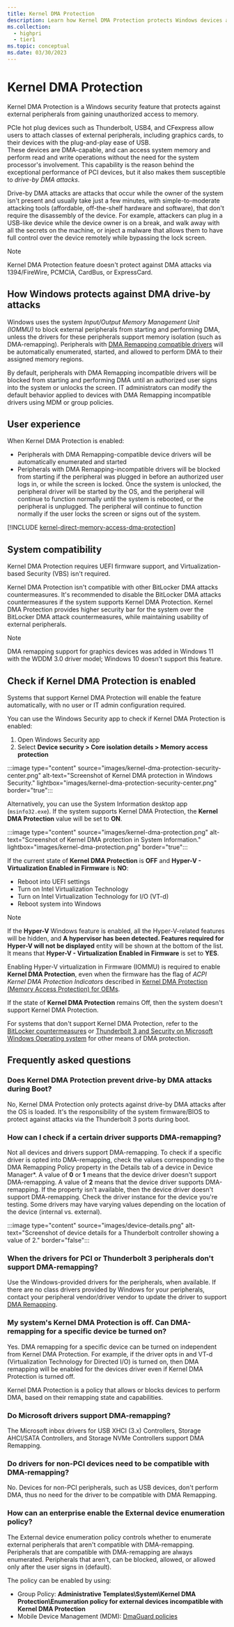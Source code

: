 ```yaml
---
title: Kernel DMA Protection
description: Learn how Kernel DMA Protection protects Windows devices against drive-by Direct Memory Access (DMA) attacks using PCI hot plug devices.
ms.collection:
  - highpri
  - tier1
ms.topic: conceptual
ms.date: 03/30/2023
---
```


# Kernel DMA Protection

Kernel DMA Protection is a Windows security feature that protects against external peripherals from gaining unauthorized access to memory.

PCIe hot plug devices such as Thunderbolt, USB4, and CFexpress allow users to attach classes of external peripherals, including graphics cards, to their devices with the plug-and-play ease of USB.\
These devices are DMA-capable, and can access system memory and perform read and write operations without the need for the system processor's involvement. This capability is the reason behind the exceptional performance of PCI devices, but it also makes them susceptible to *drive-by DMA attacks*.

Drive-by DMA attacks are attacks that occur while the owner of the system isn't present and usually take just a few minutes, with simple-to-moderate attacking tools (affordable, off-the-shelf hardware and software), that don't require the disassembly of the device. For example, attackers can plug in a USB-like device while the device owner is on a break, and walk away with all the secrets on the machine, or inject a malware that allows them to have full control over the device remotely while bypassing the lock screen.

> [!NOTE]
> Kernel DMA Protection feature doesn't protect against DMA attacks via 1394/FireWire, PCMCIA, CardBus, or ExpressCard.

## How Windows protects against DMA drive-by attacks

Windows uses the system *Input/Output Memory Management Unit (IOMMU)* to block external peripherals from starting and performing DMA, unless the drivers for these peripherals support memory isolation (such as DMA-remapping).
Peripherals with [DMA Remapping compatible drivers][LINK-1] will be automatically enumerated, started, and allowed to perform DMA to their assigned memory regions.

By default, peripherals with DMA Remapping incompatible drivers will be blocked from starting and performing DMA until an authorized user signs into the system or unlocks the screen. IT administrators can modify the default behavior applied to devices with DMA Remapping incompatible drivers using MDM or group policies.

## User experience

When Kernel DMA Protection is enabled:

- Peripherals with DMA Remapping-compatible device drivers will be automatically enumerated and started
- Peripherals with DMA Remapping-incompatible drivers will be blocked from starting if the peripheral was plugged in before an authorized user logs in, or while the screen is locked. Once the system is unlocked, the peripheral driver will be started by the OS, and the peripheral will continue to function normally until the system is rebooted, or the peripheral is unplugged. The peripheral will continue to function normally if the user locks the screen or signs out of the system.

[!INCLUDE [kernel-direct-memory-access-dma-protection](../../../includes/licensing/kernel-direct-memory-access-dma-protection.md)]

## System compatibility

Kernel DMA Protection requires UEFI firmware support, and Virtualization-based Security (VBS) isn't required.

Kernel DMA Protection isn't compatible with other BitLocker DMA attacks countermeasures. It's recommended to disable the BitLocker DMA attacks countermeasures if the system supports Kernel DMA Protection. Kernel DMA Protection provides higher security bar for the system over the BitLocker DMA attack countermeasures, while maintaining usability of external peripherals.

> [!NOTE]
> DMA remapping support for graphics devices was added in Windows 11 with the WDDM 3.0 driver model; Windows 10 doesn't support this feature.

## Check if Kernel DMA Protection is enabled

Systems that support Kernel DMA Protection will enable the feature automatically, with no user or IT admin configuration required.

You can use the Windows Security app to check if Kernel DMA Protection is enabled:

1. Open Windows Security app
1. Select **Device security > Core isolation details > Memory access protection**

:::image type="content" source="images/kernel-dma-protection-security-center.png" alt-text="Screenshot of Kernel DMA protection in Windows Security." lightbox="images/kernel-dma-protection-security-center.png" border="true":::

Alternatively, you can use the System Information desktop app (`msinfo32.exe`). If the system supports Kernel DMA Protection, the **Kernel DMA Protection** value will be set to **ON**.

:::image type="content" source="images/kernel-dma-protection.png" alt-text="Screenshot of Kernel DMA protection in System Information." lightbox="images/kernel-dma-protection.png" border="true":::

If the current state of **Kernel DMA Protection** is **OFF** and **Hyper-V - Virtualization Enabled in Firmware** is **NO**:

- Reboot into UEFI settings
- Turn on Intel Virtualization Technology
- Turn on Intel Virtualization Technology for I/O (VT-d)
- Reboot system into Windows

> [!NOTE]
> If the **Hyper-V** Windows feature is enabled, all the Hyper-V-related features will be hidden, and **A hypervisor has been detected. Features required for Hyper-V will not be displayed** entity will be shown at the bottom of the list. It means that **Hyper-V - Virtualization Enabled in Firmware** is set to **YES**.
>
> Enabling Hyper-V virtualization in Firmware (IOMMU) is required to enable **Kernel DMA Protection**, even when the firmware has the flag of *ACPI Kernel DMA Protection Indicators* described in [Kernel DMA Protection (Memory Access Protection) for OEMs][LINK-3].

If the state of **Kernel DMA Protection** remains Off, then the system doesn't support Kernel DMA Protection.

For systems that don't support Kernel DMA Protection, refer to the [BitLocker countermeasures](../operating-system-security/data-protection/bitlocker/bitlocker-countermeasures.md) or [Thunderbolt 3 and Security on Microsoft Windows Operating system][EXT-1] for other means of DMA protection.

## Frequently asked questions

### Does Kernel DMA Protection prevent drive-by DMA attacks during Boot?

No, Kernel DMA Protection only protects against drive-by DMA attacks after the OS is loaded. It's the responsibility of the system firmware/BIOS to protect against attacks via the Thunderbolt 3 ports during boot.

### How can I check if a certain driver supports DMA-remapping?

Not all devices and drivers support DMA-remapping. To check if a specific driver is opted into DMA-remapping, check the values corresponding to the DMA Remapping Policy property in the Details tab of a device in Device Manager*. A value of **0** or **1** means that the device driver doesn't support DMA-remapping. A value of **2** means that the device driver supports DMA-remapping. If the property isn't available, then the device driver doesn't support DMA-remapping.
Check the driver instance for the device you're testing. Some drivers may have varying values depending on the location of the device (internal vs. external).

:::image type="content" source="images/device-details.png" alt-text="Screenshot of device details for a Thunderbolt controller showing a value of 2." border="false":::

### When the drivers for PCI or Thunderbolt 3 peripherals don't support DMA-remapping?

Use the Windows-provided drivers for the peripherals, when available. If there are no class drivers provided by Windows for your peripherals, contact your peripheral vendor/driver vendor to update the driver to support [DMA Remapping][LINK-1].

### My system's Kernel DMA Protection is off. Can DMA-remapping for a specific device be turned on?

Yes. DMA remapping for a specific device can be turned on independent from Kernel DMA Protection. For example, if the driver opts in and VT-d (Virtualization Technology for Directed I/O) is turned on, then DMA remapping will be enabled for the devices driver even if Kernel DMA Protection is turned off.

Kernel DMA Protection is a policy that allows or blocks devices to perform DMA, based on their remapping state and capabilities.

### Do Microsoft drivers support DMA-remapping?

The Microsoft inbox drivers for USB XHCI (3.x) Controllers, Storage AHCI/SATA Controllers, and Storage NVMe Controllers support DMA Remapping.

### Do drivers for non-PCI devices need to be compatible with DMA-remapping?

No. Devices for non-PCI peripherals, such as USB devices, don't perform DMA, thus no need for the driver to be compatible with DMA Remapping.

### How can an enterprise enable the External device enumeration policy?

The External device enumeration policy controls whether to enumerate external peripherals that aren't compatible with DMA-remapping. Peripherals that are compatible with DMA-remapping are always enumerated. Peripherals that aren't, can be blocked, allowed, or allowed only after the user signs in (default).

The policy can be enabled by using:

- Group Policy: **Administrative Templates\System\Kernel DMA Protection\Enumeration policy for external devices incompatible with Kernel DMA Protection**
- Mobile Device Management (MDM): [DmaGuard policies][LINK-2]

<!--links-->

[LINK-1]: /windows-hardware/drivers/pci/enabling-dma-remapping-for-device-drivers
[LINK-2]: /windows/client-management/mdm/policy-csp-dmaguard#dmaguard-policies
[LINK-3]: /windows-hardware/design/device-experiences/oem-kernel-dma-protection

[EXT-1]: https://thunderbolttechnology.net/security/Thunderbolt%203%20and%20Security.pdf
